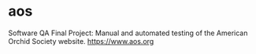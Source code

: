 # aos
Software QA Final Project: Manual and automated testing of the American Orchid Society website.
https://www.aos.org
